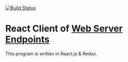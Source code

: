 [![Build Status](https://travis-ci.org/Tony-Hu/ReactClient.svg?branch=master)](https://travis-ci.org/Tony-Hu/ReactClient)
# React Client of [Web Server Endpoints](https://github.com/Tony-Hu/WebServerEndpoints)
This program is written in React.js & Redux.
